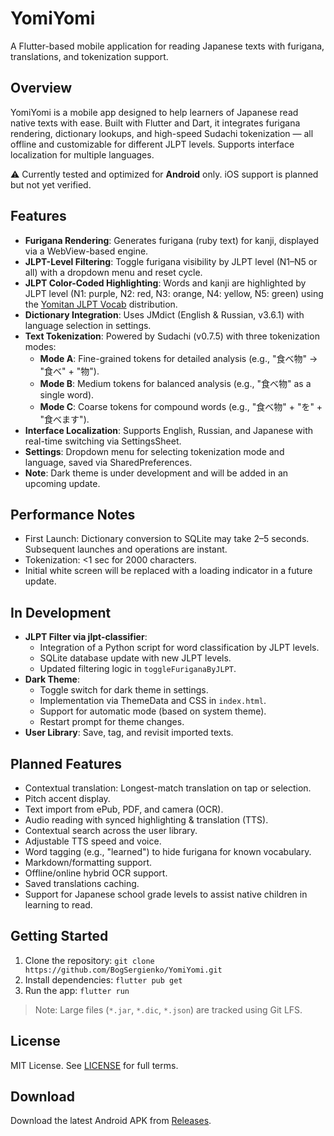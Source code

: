 # YomiYomi

A Flutter-based mobile application for reading Japanese texts with furigana, translations, and tokenization support.

## Overview

YomiYomi is a mobile app designed to help learners of Japanese read native texts with ease. Built with Flutter and Dart, it integrates furigana rendering, dictionary lookups, and high-speed Sudachi tokenization — all offline and customizable for different JLPT levels. Supports interface localization for multiple languages.

⚠️ Currently tested and optimized for **Android** only. iOS support is planned but not yet verified.

## Features

- **Furigana Rendering**: Generates furigana (ruby text) for kanji, displayed via a WebView-based engine.
- **JLPT-Level Filtering**: Toggle furigana visibility by JLPT level (N1–N5 or all) with a dropdown menu and reset cycle.
- **JLPT Color-Coded Highlighting**: Words and kanji are highlighted by JLPT level (N1: purple, N2: red, N3: orange, N4: yellow, N5: green) using the [Yomitan JLPT Vocab](https://github.com/stephenmk/yomitan-jlpt-vocab) distribution.
- **Dictionary Integration**: Uses JMdict (English & Russian, v3.6.1) with language selection in settings.
- **Text Tokenization**: Powered by Sudachi (v0.7.5) with three tokenization modes:
  - **Mode A**: Fine-grained tokens for detailed analysis (e.g., "食べ物" → "食べ" + "物").
  - **Mode B**: Medium tokens for balanced analysis (e.g., "食べ物" as a single word).
  - **Mode C**: Coarse tokens for compound words (e.g., "食べ物" + "を" + "食べます").
- **Interface Localization**: Supports English, Russian, and Japanese with real-time switching via SettingsSheet.
- **Settings**: Dropdown menu for selecting tokenization mode and language, saved via SharedPreferences.
- **Note**: Dark theme is under development and will be added in an upcoming update.

## Performance Notes

- First Launch: Dictionary conversion to SQLite may take 2–5 seconds. Subsequent launches and operations are instant.
- Tokenization: <1 sec for 2000 characters.
- Initial white screen will be replaced with a loading indicator in a future update.

## In Development

- **JLPT Filter via jlpt-classifier**:
  - Integration of a Python script for word classification by JLPT levels.
  - SQLite database update with new JLPT levels.
  - Updated filtering logic in `toggleFuriganaByJLPT`.
- **Dark Theme**:
  - Toggle switch for dark theme in settings.
  - Implementation via ThemeData and CSS in `index.html`.
  - Support for automatic mode (based on system theme).
  - Restart prompt for theme changes.
- **User Library**: Save, tag, and revisit imported texts.

## Planned Features

- Contextual translation: Longest-match translation on tap or selection.
- Pitch accent display.
- Text import from ePub, PDF, and camera (OCR).
- Audio reading with synced highlighting & translation (TTS).
- Contextual search across the user library.
- Adjustable TTS speed and voice.
- Word tagging (e.g., "learned") to hide furigana for known vocabulary.
- Markdown/formatting support.
- Offline/online hybrid OCR support.
- Saved translations caching.
- Support for Japanese school grade levels to assist native children in learning to read.

## Getting Started

1. Clone the repository: `git clone https://github.com/BogSergienko/YomiYomi.git`
2. Install dependencies: `flutter pub get`
3. Run the app: `flutter run`

> Note: Large files (`*.jar`, `*.dic`, `*.json`) are tracked using Git LFS.

## License

MIT License. See [LICENSE](LICENSE) for full terms.

## Download

Download the latest Android APK from [Releases](https://github.com/BogSergienko/YomiYomi/releases).